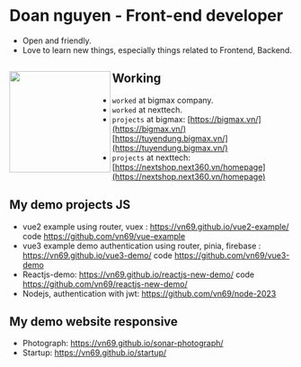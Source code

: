 # Doan nguyen - Front-end developer 

- Open and friendly.
- Love to learn new things, especially things related to Frontend, Backend.

## Working <a href="https://github.com/paulnguyen-mn"><img align="left" width="auto" height="180" src="https://res.cloudinary.com/kimwy/image/upload/v1598840300/easyfrontend/programming_hgngx9.png"></a>

- `worked` at bigmax company.
- `worked` at nexttech.
- `projects` at bigmax: [https://bigmax.vn/](https://bigmax.vn/) [https://tuyendung.bigmax.vn/](https://tuyendung.bigmax.vn/)
- `projects` at nexttech: [https://nextshop.next360.vn/homepage](https://nextshop.next360.vn/homepage)






## My demo projects JS

- vue2 example using router, vuex : https://vn69.github.io/vue2-example/ code https://github.com/vn69/vue-example
- vue3 example demo authentication using router, pinia, firebase : https://vn69.github.io/vue3-demo/ code https://github.com/vn69/vue3-demo
- Reactjs-demo: https://vn69.github.io/reactjs-new-demo/ code  https://github.com/vn69/reactjs-new-demo/
- Nodejs, authentication with jwt: https://github.com/vn69/node-2023

## My demo website responsive

- Photograph: https://vn69.github.io/sonar-photograph/
- Startup: https://vn69.github.io/startup/
